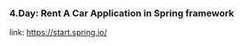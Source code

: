 <h3 align="left">4.Day: Rent A Car Application in Spring framework</h3>

link: https://start.spring.io/
